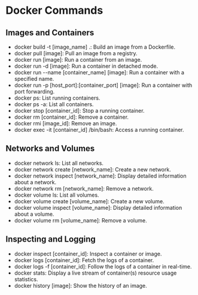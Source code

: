 # Docker Commands

## Images and Containers

- docker build -t [image_name] .: Build an image from a Dockerfile.
- docker pull [image]: Pull an image from a registry.
- docker run [image]: Run a container from an image.
- docker run -d [image]: Run a container in detached mode.
- docker run --name [container_name] [image]: Run a container with a specified name.
- docker run -p [host_port]:[container_port] [image]: Run a container with port forwarding.
- docker ps: List running containers.
- docker ps -a: List all containers.
- docker stop [container_id]: Stop a running container.
- docker rm [container_id]: Remove a container.
- docker rmi [image_id]: Remove an image.
- docker exec -it [container_id] /bin/bash: Access a running container.

## Networks and Volumes

- docker network ls: List all networks.
- docker network create [network_name]: Create a new network.
- docker network inspect [network_name]: Display detailed information about a network.
- docker network rm [network_name]: Remove a network.
- docker volume ls: List all volumes.
- docker volume create [volume_name]: Create a new volume.
- docker volume inspect [volume_name]: Display detailed information about a volume.
- docker volume rm [volume_name]: Remove a volume.

## Inspecting and Logging

- docker inspect [container_id]: Inspect a container or image.
- docker logs [container_id]: Fetch the logs of a container.
- docker logs -f [container_id]: Follow the logs of a container in real-time.
- docker stats: Display a live stream of container(s) resource usage statistics.
- docker history [image]: Show the history of an image.
